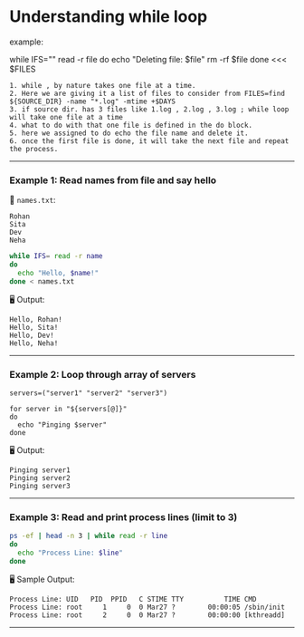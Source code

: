 # Understanding while loop
example:

 while IFS="" read -r file 
do
    echo "Deleting file: $file"
    rm -rf $file
done <<< $FILES

```
1. while , by nature takes one file at a time.
2. Here we are giving it a list of files to consider from FILES=find ${SOURCE_DIR} -name "*.log" -mtime +$DAYS
3. if source dir. has 3 files like 1.log , 2.log , 3.log ; while loop will take one file at a time 
4. what to do with that one file is defined in the do block.
5. here we assigned to do echo the file name and delete it.
6. once the first file is done, it will take the next file and repeat the process.
```



---

### **Example 1: Read names from file and say hello**

📄 `names.txt`:

```
Rohan
Sita
Dev
Neha
```

```bash
while IFS= read -r name
do
  echo "Hello, $name!"
done < names.txt
```

🖥️ Output:
```
Hello, Rohan!
Hello, Sita!
Hello, Dev!
Hello, Neha!
```

---

###  **Example 2: Loop through array of servers**

```
servers=("server1" "server2" "server3")

for server in "${servers[@]}"
do
  echo "Pinging $server"
done
```

🖥️ Output:
```
Pinging server1
Pinging server2
Pinging server3
```

---

### **Example 3: Read and print process lines (limit to 3)**

```bash
ps -ef | head -n 3 | while read -r line
do
  echo "Process Line: $line"
done
```

🖥️ Sample Output:
```
Process Line: UID   PID  PPID   C STIME TTY          TIME CMD
Process Line: root     1     0  0 Mar27 ?        00:00:05 /sbin/init
Process Line: root     2     0  0 Mar27 ?        00:00:00 [kthreadd]
```

---
